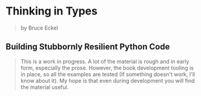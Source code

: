 # Thinking in Types

> by Bruce Eckel

## Building Stubbornly Resilient Python Code

> This is a work in progress.
> A lot of the material is rough and in early form, especially the prose.
> However, the book development tooling is in place, so all the examples are tested (If something doesn't work, I'll know about it).
> My hope is that even during development you will find the material useful.
